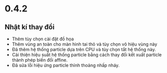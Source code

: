 # 0.4.2

## Nhật kí thay đổi

- Thêm tùy chọn cài đặt đồ họa
- Thêm vùng an toàn cho màn hình tai thỏ và tùy chọn vô hiệu vùng này
- Đã thêm hệ thống particle dựa trên CPU và tùy chọn tắt hệ thống này.
- Cải thiện hiệu suất hệ thống particle bằng cách thay đổi kết xuất particle thành phép biến đổi affine.
- Đã sửa lỗi hiệu ứng particle thỉnh thoảng nhấp nháy.
